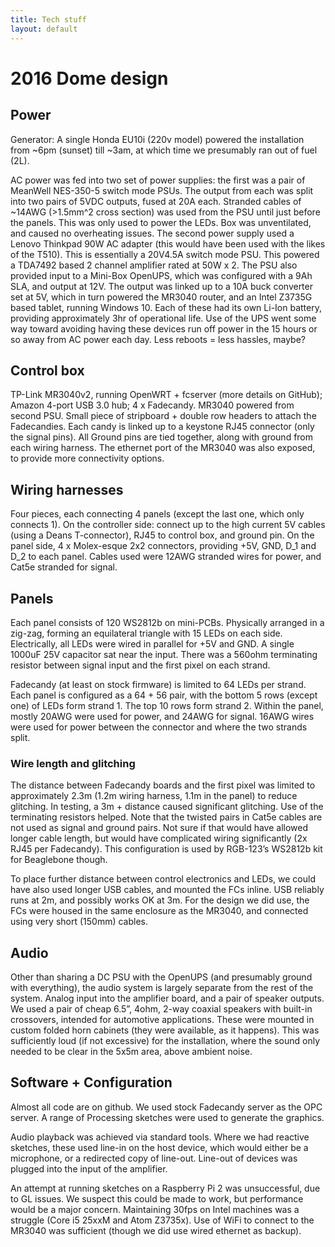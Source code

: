 ```yaml
---
title: Tech stuff
layout: default
---
```


# 2016 Dome design

## Power

Generator: A single Honda EU10i (220v model) powered the installation from ~6pm (sunset) till ~3am, at which time we presumably ran out of fuel (2L). 

AC power was fed into two set of power supplies: the first was a pair of MeanWell NES-350-5 switch mode PSUs. The output from each was split into two pairs of 5VDC outputs, fused at 20A each. Stranded cables of ~14AWG (>1.5mm^2 cross section) was used from the PSU until just before the panels. This was only used to power the LEDs. Box was unventilated, and caused no overheating issues. The second power supply used a Lenovo Thinkpad 90W AC adapter (this would have been used with the likes of the T510). This is essentially a 20V4.5A switch mode PSU. This powered a TDA7492 based 2 channel amplifier rated at 50W x 2. The PSU also provided input to a Mini-Box OpenUPS, which was configured with a 9Ah SLA, and output at 12V. The output was linked up to a 10A buck converter set at 5V, which in turn powered the MR3040 router, and an Intel Z3735G based tablet, running Windows 10. Each of these had its own Li-Ion battery, providing approximately 3hr of operational life. Use of the UPS went some way toward avoiding having these devices run off power in the 15 hours or so away from AC power each day. Less reboots = less hassles, maybe?

## Control box

TP-Link MR3040v2, running OpenWRT + fcserver (more details on GitHub); Amazon 4-port USB 3.0 hub; 4 x Fadecandy. MR3040 powered from second PSU. Small piece of stripboard + double row headers to attach the Fadecandies. Each candy is linked up to a keystone RJ45 connector (only the signal pins). All Ground pins are tied together, along with ground from each wiring harness. The ethernet port of the MR3040 was also exposed, to provide more connectivity options. 

## Wiring harnesses

Four pieces, each connecting 4 panels (except the last one, which only connects 1). On the controller side: connect up to the high current 5V cables (using a Deans T-connector), RJ45 to control box, and ground pin. On the panel side, 4 x Molex-esque 2x2 connectors, providing +5V, GND, D_1 and D_2 to each panel. Cables used were 12AWG stranded wires for power, and Cat5e stranded for signal. 

## Panels

Each panel consists of 120 WS2812b on mini-PCBs. Physically arranged in a zig-zag, forming an equilateral triangle with 15 LEDs on each side. Electrically, all LEDs were wired in parallel for +5V and GND. A single 1000uF 25V capacitor sat near the input. There was a 560ohm terminating resistor between signal input and the first pixel on each strand.

Fadecandy (at least on stock firmware) is limited to 64 LEDs per strand. Each panel is configured as a 64 + 56 pair, with the bottom 5 rows (except one) of LEDs form strand 1. The top 10 rows form strand 2. Within the panel, mostly 20AWG were used for power, and 24AWG for signal. 16AWG wires were used for power between the connector and where the two strands split.

### Wire length and glitching

The distance between Fadecandy boards and the first pixel was limited to approximately 2.3m (1.2m wiring harness, 1.1m in the panel) to reduce glitching. In testing, a 3m + distance caused significant glitching. Use of the terminating resistors helped. Note that the twisted pairs in Cat5e cables are not used as signal and ground pairs. Not sure if that would have allowed longer cable length, but would have complicated wiring significantly (2x RJ45 per Fadecandy). This configuration is used by RGB-123’s WS2812b kit for Beaglebone though.

To place further distance between control electronics and LEDs, we could have also used longer USB cables, and mounted the FCs inline. USB reliably runs at 2m, and possibly works OK at 3m. For the design we did use, the FCs were housed in the same enclosure as the MR3040, and connected using very short (150mm) cables.

## Audio

Other than sharing a DC PSU with the OpenUPS (and presumably ground with everything), the audio system is largely separate from the rest of the system. Analog input into the amplifier board, and a pair of speaker outputs. We used a pair of cheap 6.5”, 4ohm, 2-way coaxial speakers with built-in crossovers, intended for automotive applications. These were mounted in custom folded horn cabinets (they were available, as it happens). This was sufficiently loud (if not excessive) for the installation, where the sound only needed to be clear in the 5x5m area, above ambient noise.

## Software + Configuration

Almost all code are on github. We used stock Fadecandy server as the OPC server. A range of Processing sketches were used to generate the graphics.

Audio playback was achieved via standard tools. Where we had reactive sketches, these used line-in on the host device, which would either be a microphone, or a redirected copy of line-out. Line-out of devices was plugged into the input of the amplifier.

An attempt at running sketches on a Raspberry Pi 2 was unsuccessful, due to GL issues. We suspect this could be made to work, but performance would be a major concern. Maintaining 30fps on Intel machines was a struggle (Core i5 25xxM and Atom Z3735x). Use of WiFi to connect to the MR3040 was sufficient (though we did use wired ethernet as backup).

